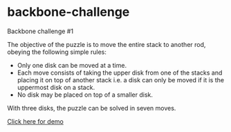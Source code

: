 backbone-challenge
==================

Backbone challenge #1


The objective of the puzzle is to move the entire stack to another rod, obeying the following simple rules:

- Only one disk can be moved at a time.
- Each move consists of taking the upper disk from one of the stacks and placing it on top of another stack i.e. a disk can only be moved if it is the uppermost disk on a stack.
- No disk may be placed on top of a smaller disk.

With three disks, the puzzle can be solved in seven moves.

<a href="http://marsmedia.info/git/towers-of-hanoi/app/" target="_blank">Click here for demo</a>
